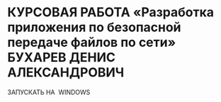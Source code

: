 # КУРСОВАЯ РАБОТА «Разработка приложения по безопасной передаче файлов по сети» БУХАРЕВ ДЕНИС АЛЕКСАНДРОВИЧ
ЗАПУСКАТЬ НА  WINDOWS
